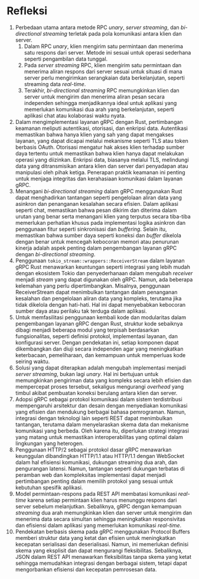 # Refleksi
1. Perbedaan utama antara metode RPC *unary*, *server streaming*, dan *bi-directional streaming* terletak pada pola komunikasi antara klien dan server.
   1) Dalam RPC *unary*, klien mengirim satu permintaan dan menerima satu respons dari server. Metode ini sesuai untuk operasi sederhana seperti pengambilan data tunggal.
   2) Pada *server streaming* RPC, klien mengirim satu permintaan dan menerima aliran respons dari server sesuai untuk situasi di mana server perlu mengirimkan serangkaian data berkelanjutan, seperti streaming data *real-time*.
   3) Terakhir, *bi-directional streaming* RPC memungkinkan klien dan server untuk mengirim dan menerima aliran pesan secara independen sehingga menjadikannya ideal untuk aplikasi yang memerlukan komunikasi dua arah yang berkelanjutan, seperti aplikasi chat atau kolaborasi waktu nyata.
2. Dalam mengimplementasi layanan gRPC dengan Rust, pertimbangan keamanan meliputi autentikasi, otorisasi, dan enkripsi data. Autentikasi memastikan bahwa hanya klien yang sah yang dapat mengakses layanan, yang dapat dicapai melalui mekanisme seperti TLS atau token berbasis OAuth. Otorisasi mengatur hak akses klien terhadap sumber daya tertentu untuk memastikan bahwa klien hanya dapat melakukan operasi yang diizinkan. Enkripsi data, biasanya melalui TLS, melindungi data yang ditransmisikan antara klien dan server dari penyadapan atau manipulasi oleh pihak ketiga. Penerapan praktik keamanan ini penting untuk menjaga integritas dan kerahasiaan komunikasi dalam layanan gRPC.
3. Menangani *bi-directional streaming* dalam gRPC menggunakan Rust dapat menghadirkan tantangan seperti pengelolaan aliran data yang asinkron dan penanganan kesalahan secara efisien. Dalam aplikasi seperti chat, memastikan bahwa pesan dikirim dan diterima dalam urutan yang benar serta menangani klien yang terputus secara tiba-tiba memerlukan perhatian khusus pada implementasi logika asinkron dan penggunaan fitur seperti sinkronisasi dan *buffering*. Selain itu, memastikan bahwa sumber daya seperti koneksi dan *buffer* dikelola dengan benar untuk mencegah kebocoran memori atau penurunan kinerja adalah aspek penting dalam pengembangan layanan gRPC dengan *bi-directional streaming*.
4. Penggunaan `tokio_stream::wrappers::ReceiverStream` dalam layanan gRPC Rust menawarkan keuntungan seperti integrasi yang lebih mudah dengan ekosistem Tokio dan penyederhanaan dalam mengubah *receiver* menjadi *stream* yang dapat digunakan oleh gRPC. Namun, ada beberapa kelemahan yang perlu dipertimbangkan. Misalnya, penggunaan ReceiverStream dapat menimbulkan tantangan dalam penanganan kesalahan dan pengelolaan aliran data yang kompleks, terutama jika tidak dikelola dengan hati-hati. Hal ini dapat menyebabkan kebocoran sumber daya atau perilaku tak terduga dalam aplikasi.
5. Untuk memfasilitasi penggunaan kembali kode dan modularitas dalam pengembangan layanan gRPC dengan Rust, struktur kode sebaiknya dibagi menjadi beberapa modul yang terpisah berdasarkan fungsionalitas, seperti definisi protokol, implementasi layanan, dan konfigurasi server. Dengan pendekatan ini, setiap komponen dapat dikembangkan dan diuji secara independen agar yang meningkatkan keterbacaan, pemeliharaan, dan kemampuan untuk memperluas kode seiring waktu.
6. Solusi yang dapat diterapkan adalah mengubah implementasi menjadi *server streaming*, bukan lagi *unary*. Hal ini bertujuan untuk memungkinkan pengiriman data yang kompleks secara lebih efisien dan mempercepat proses tersebut, sekaligus mengurangi *overhead* yang timbul akibat pembuatan koneksi berulang antara klien dan server.
7. Adopsi gRPC sebagai protokol komunikasi dalam sistem terdistribusi mempengaruhi arsitektur dan desain dengan menyediakan komunikasi yang efisien dan mendukung berbagai bahasa pemrograman. Namun, integrasi dengan teknologi lain seperti REST dapat menimbulkan tantangan, terutama dalam menyelaraskan skema data dan mekanisme komunikasi yang berbeda. Oleh karena itu, diperlukan strategi integrasi yang matang untuk memastikan interoperabilitas yang optimal dalam lingkungan yang heterogen.
8. Penggunaan HTTP/2 sebagai protokol dasar gRPC menawarkan keunggulan dibandingkan HTTP/1.1 atau HTTP/1.1 dengan WebSocket dalam hal efisiensi komunikasi, dukungan streaming dua arah, dan pengurangan latensi. Namun, tantangan seperti dukungan terbatas di peramban web dan kompleksitas implementasi dapat menjadi pertimbangan penting dalam memilih protokol yang sesuai untuk kebutuhan spesifik aplikasi.
9. Model permintaan-respons pada REST API membatasi komunikasi *real-time* karena setiap permintaan klien harus menunggu respons dari server sebelum melanjutkan. Sebaliknya, gRPC dengan kemampuan *streaming* dua arah memungkinkan klien dan server untuk mengirim dan menerima data secara simultan sehingga meningkatkan responsivitas dan efisiensi dalam aplikasi yang memerlukan komunikasi *real-time*.
10. Pendekatan berbasis skema pada gRPC menggunakan Protocol Buffers memberi struktur data yang ketat dan efisien untuk meningkatkan kecepatan serialisasi dan deserialisasi. Namun, ini memerlukan definisi skema yang eksplisit dan dapat mengurangi fleksibilitas. Sebaliknya, JSON dalam REST API menawarkan fleksibilitas tanpa skema yang ketat sehingga memudahkan integrasi dengan berbagai sistem, tetapi dapat mengorbankan efisiensi dan kecepatan pemrosesan data.  
